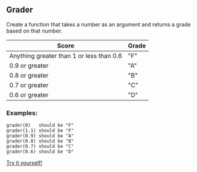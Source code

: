 ## Grader

Create a function that takes a number as an argument and returns a grade based on that number.

| Score  | Grade |
| ------------- | ------------- |
| Anything greater than 1 or less than 0.6 | "F"  |
| 0.9 or greater | "A" |
| 0.8 or greater | "B" |
| 0.7 or greater | "C" |
| 0.6 or greater | "D" |

### Examples:

```
grader(0)   should be "F"
grader(1.1) should be "F"
grader(0.9) should be "A"
grader(0.8) should be "B"
grader(0.7) should be "C"
grader(0.6) should be "D"
```

[Try it yourself!](https://www.codewars.com/kata/53d16bd82578b1fb5b00128c)
